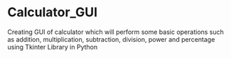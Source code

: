 # Calculator_GUI
Creating GUI of calculator which will perform some basic operations such as addition, multiplication, subtraction, division, power and percentage using Tkinter Library in Python
